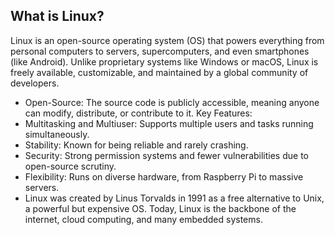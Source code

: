 ## What is Linux?

Linux is an open-source operating system (OS) that powers everything from personal computers to servers, supercomputers, and even smartphones (like Android). Unlike proprietary systems like Windows or macOS, Linux is freely available, customizable, and maintained by a global community of developers.

* Open-Source: The source code is publicly accessible, meaning anyone can modify, distribute, or contribute to it.
Key Features:
* Multitasking and Multiuser: Supports multiple users and tasks running simultaneously.
* Stability: Known for being reliable and rarely crashing.
* Security: Strong permission systems and fewer vulnerabilities due to open-source scrutiny.
* Flexibility: Runs on diverse hardware, from Raspberry Pi to massive servers.
* Linux was created by Linus Torvalds in 1991 as a free alternative to Unix, a powerful but expensive OS. Today, Linux is the backbone of the internet, cloud computing, and many embedded systems.
